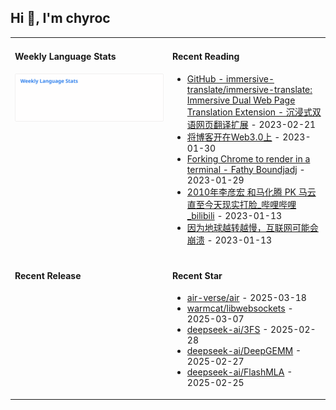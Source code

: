## Hi 👋, I'm chyroc

<table width="960px">
<tr>
<td valign="top" width="50%">

#### Weekly Language Stats

![](./images/wakatime_weekly_language_stats.svg)
</td>
<td valign="top" width="50%">

#### Recent Reading

* <a href='https://github.com/immersive-translate/immersive-translate' target='_black'>GitHub - immersive-translate/immersive-translate: Immersive Dual Web Page Translation Extension - 沉浸式双语网页翻译扩展</a> - 2023-02-21
* <a href='https://outti.me/6FE23FD0-22F4-4BDE-9F2B-72C0E5180C2C/' target='_black'>将博客开在Web3.0上</a> - 2023-01-30
* <a href='https://fathy.fr/carbonyl' target='_black'>Forking Chrome to render in a terminal - Fathy Boundjadj</a> - 2023-01-29
* <a href='https://www.bilibili.com/video/BV1dz411B7xk/' target='_black'>2010年李彦宏 和马化腾  PK  马云   直至今天现实打脸_哔哩哔哩_bilibili</a> - 2023-01-13
* <a href='https://mp.weixin.qq.com/s/nT0AGtxqCNGR_jwRp_Y63g' target='_black'>因为地球越转越慢，互联网可能会崩溃</a> - 2023-01-13

</td>
</tr>
<tr>
<td valign="top" width="50%">

#### Recent Release


</td>
<td valign="top" width="50%">

#### Recent Star

* <a href='https://github.com/air-verse/air' target='_black'>air-verse/air</a> - 2025-03-18
* <a href='https://github.com/warmcat/libwebsockets' target='_black'>warmcat/libwebsockets</a> - 2025-03-07
* <a href='https://github.com/deepseek-ai/3FS' target='_black'>deepseek-ai/3FS</a> - 2025-02-28
* <a href='https://github.com/deepseek-ai/DeepGEMM' target='_black'>deepseek-ai/DeepGEMM</a> - 2025-02-27
* <a href='https://github.com/deepseek-ai/FlashMLA' target='_black'>deepseek-ai/FlashMLA</a> - 2025-02-25

</td>
</tr>
</table>
